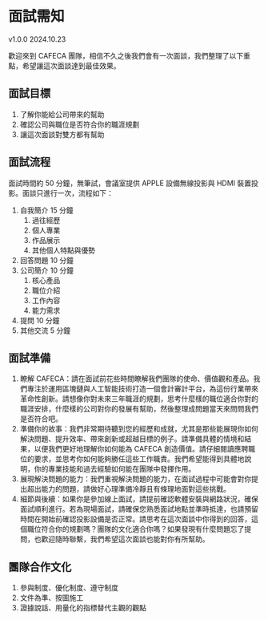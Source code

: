 # 面試需知
v1.0.0 2024.10.23

歡迎來到 CAFECA 團隊，相信不久之後我們會有一次面談，我們整理了以下重點，希望讓這次面談達到最佳效果。

## 面試目標
1. 了解你能給公司帶來的幫助
2. 確認公司與職位是否符合你的職涯規劃
3. 讓這次面談對雙方都有幫助

## 面試流程
面試時間約 50 分鐘，無筆試，會議室提供 APPLE 設備無線投影與 HDMI 裝置投影。面談只進行一次，流程如下：
1. 自我簡介 15 分鐘
   1. 過往經歷
   2. 個人專業
   3. 作品展示
   4. 其他個人特點與優勢
2. 回答問題 10 分鐘
3. 公司簡介 10 分鐘
   1. 核心產品
   2. 職位介紹
   3. 工作內容
   4. 能力需求
4. 提問 10 分鐘
5. 其他交流 5 分鐘

## 面試準備
1. 瞭解 CAFECA：請在面試前花些時間瞭解我們團隊的使命、價值觀和產品。我們專注於運用區塊鏈與人工智能技術打造一個會計審計平台，為這份行業帶來革命性創新。請想像你對未來三年職涯的規劃，思考什麼樣的職位適合你對的職涯安排，什麼樣的公司對你的發展有幫助，然後整理成問題當天來問問我們是否符合吧。
2. 準備你的故事：我們非常期待聽到您的經歷和成就，尤其是那些能展現你如何解決問題、提升效率、帶來創新或超越目標的例子。請準備具體的情境和結果，以便我們更好地理解你如何能為 CAFECA 創造價值。請仔細閱讀應聘職位的要求，並思考你如何能夠勝任這些工作職責。我們希望能得到具體地說明，你的專業技能和過去經驗如何能在團隊中發揮作用。
3. 展現解決問題的能力：我們重視解決問題的能力，在面試過程中可能會對你提出超出能力的問題，請做好心理準備冷靜且有條理地面對這些挑戰。
4. 細節與後續：如果你是參加線上面試，請提前確認軟體安裝與網路狀況，確保面試順利進行。若為現場面試，請確保您熟悉面試地點並準時抵達，也請預留時間在開始前確認投影設備是否正常。請思考在這次面談中你得到的回答，這個職位符合你的規劃嗎？團隊的文化適合你嗎？如果發現有什麼問題忘了提問，也歡迎隨時聯繫，我們希望這次面談也能對你有所幫助。

## 團隊合作文化
1. 參與制度、優化制度、遵守制度
2. 文件為準、按圖施工
3. 證據說話、用量化的指標替代主觀的觀點
